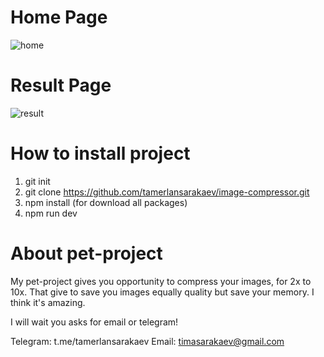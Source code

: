 # Home Page
![home](https://github.com/tamerlansarakaev/image-compressor/assets/96797238/994ec870-ab93-45c0-ae64-256d1057938e)

# Result Page
![result](https://github.com/tamerlansarakaev/image-compressor/assets/96797238/bc6042a3-d992-488f-bef8-b70f486e72df)

# How to install project
1. git init
2. git clone https://github.com/tamerlansarakaev/image-compressor.git
3. npm install (for download all packages)
4. npm run dev

# About pet-project

My pet-project gives you opportunity to compress your images, for 2x to 10x. That give to save you images equally quality but save your memory.
I think it's amazing.

I will wait you asks for email or telegram!

Telegram: t.me/tamerlansarakaev
Email: timasarakaev@gmail.com
